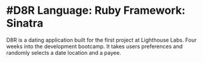#D8R
Language: Ruby
Framework: Sinatra
=============

D8R is a dating application built for the first project at Lighthouse Labs. Four weeks into the development bootcamp. It takes users preferences and randomly selects a date location and a payee.
